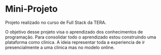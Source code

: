 # Mini-Projeto
Projeto realizado no curso de Full Stack da TERA.

O objetivo desse projeto visa o aprendizado dos conhecimentos de programação. Para consolidar todo o aprendizado estou construindo uma plataforma como 
clinica. A ideia representar toda a experiencia de ir presencialmente a uma clinica mas no modelo online. 
